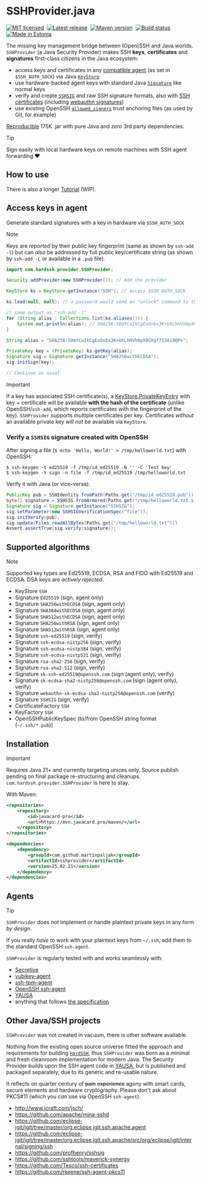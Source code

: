 # SSHProvider.java
[![MIT licensed](https://img.shields.io/badge/license-MIT-blue.svg)](https://github.com/martinpaljak/java-ssh-provider/blob/main/LICENSE)
&nbsp;[![Latest release](https://img.shields.io/github/release/martinpaljak/java-ssh-provider.svg)](https://github.com/martinpaljak/java-ssh-provider/releases/latest)
&nbsp;[![Maven version](https://img.shields.io/maven-metadata/v?label=maven&metadataUrl=https%3A%2F%2Fmvn.javacard.pro%2Fmaven%2Fcom%2Fgithub%2Fmartinpaljak%2Fsshprovider%2Fmaven-metadata.xml)](https://gist.github.com/martinpaljak/c77d11d671260e24eef6c39123345cae)
&nbsp;[![Build status](https://github.com/martinpaljak/java-ssh-provider/actions/workflows/robot.yml/badge.svg?branch=main)](https://github.com/martinpaljak/java-ssh-provider/actions)
&nbsp;[![Made in Estonia](https://img.shields.io/badge/Made_in-Estonia-blue)](https://estonia.ee)


The missing key management bridge between (Open)SSH and Java worlds. `SSHProvider` (a Java Security Provider) makes SSH **keys**, **certificates** and **signatures** first-class citizens in the Java ecosystem:
- access keys and certificates in any [compatible agent](https://datatracker.ietf.org/doc/draft-ietf-sshm-ssh-agent/) (as set in `$SSH_AUTH_SOCK`) via Java [`KeyStore`](https://docs.oracle.com/en/java/javase/21/docs/api/java.base/java/security/KeyStore.html)
- use hardware-backed agent keys with standard Java [`Signature`](https://docs.oracle.com/en/java/javase/21/docs/api/java.base/java/security/Signature.html) like normal keys
- verify and create [`SSHSIG`](https://github.com/openssh/openssh-portable/blob/master/PROTOCOL.sshsig) and raw SSH signature formats, also with [SSH certificates](https://github.com/openssh/openssh-portable/blob/master/PROTOCOL.certkeys) (including [webauthn signatures](https://github.com/openssh/openssh-portable/blob/master/PROTOCOL.u2f#L222-L246))
- use existing OpenSSH [`allowed_signers`](https://man.openbsd.org/ssh-keygen.1#ALLOWED_SIGNERS) trust anchoring files (as used by Git, for example)

[Reproducible](https://reproducible-builds.org) 175K .jar with pure Java and _zero_ 3rd party dependencies.

> [!TIP]
> Sign easily with local hardware keys on remote machines with SSH agent forwarding ❤️

## How to use
There is also a longer [Tutorial](https://github.com/martinpaljak/java-ssh-provider/wiki/Tutorial) (WIP).
## Access keys in agent

Generate standard signatures with a key in hardware via `$SSH_AUTH_SOCK`

> [!NOTE]
> Keys are _reported_ by their public key fingerprint (same as shown by `ssh-add -l`) but can _also_ be addressed by full public key/certificate string (as shown by `ssh-add -L` or available in a `.pub` file).


```java
import com.hardssh.provider.SSHProvider;

Security.addProvider(new SSHProvider()); // Add the provider

KeyStore ks = KeyStore.getInstance("SSH"); // access $SSH_AUTH_SOCK

ks.load(null, null); // a password would send an "unlock" command to the agent (ssh-add -X)

// same output as "ssh-add -l"
for (String alias : Collections.list(ks.aliases())) {
    System.out.println(alias); // SHA256:5DmYCoIkCgEoOnbx3K+UXLhHVh8pX8GXgf7IS8i9QPo
}

String alias = "SHA256:5DmYCoIkCgEoOnbx3K+UXLhHVh8pX8GXgf7IS8i9QPo";

PrivateKey key = (PrivateKey) ks.getKey(alias);
Signature sig = Signature.getInstance("SHA256withECDSA");
sig.initSign(key);

// Continue as usual
```

> [!IMPORTANT]
> If a key has associated SSH certificate(s), a [KeyStore.PrivateKeyEntry](https://docs.oracle.com/en/java/javase/21/docs/api/java.base/java/security/KeyStore.PrivateKeyEntry.html) with key + certificate will be available **with the hash of the certificate** (unlike OpenSSH/`ssh-add`, which reports certificates with the fingerprint of the key). `SSHProvider` supports multiple certificates per key. Certificates _without_ an available private key _will not_ be available via `KeyStore`.

### Verify a `SSHSIG` signature created with OpenSSH
After signing a file (`$ echo 'Hello, World!' > /tmp/helloworld.txt`) with OpenSSH:

```console
$ ssh-keygen -t ed25519 -f /tmp/id_ed25519 -N '' -C 'Test key'
$ ssh-keygen -Y sign -n file -f /tmp/id_ed25519 /tmp/helloworld.txt
```

Verify it with Java (or vice-versa):

```java
PublicKey pub = SSHIdentity.fromPath(Paths.get("/tmp/id_ed25519.pub"));
byte[] signature = SSHSIG.fromArmored(Paths.get("/tmp/helloworld.txt.sig"));
Signature sig = Signature.getInstance("SSHSIG");
sig.setParameter(new SSHSIGVerificationSpec("file"));
sig.initVerify(pub);
sig.update(Files.readAllBytes(Paths.get("/tmp/helloworld.txt")))
Assert.assertTrue(sig.verify(signature));
```

## Supported algorithms
> [!NOTE]
> Supported key types are Ed25519, ECDSA, RSA and FIDO with Ed25519 and ECDSA. DSA keys are _actively rejected_.

- KeyStore `SSH`
- Signature `Ed25519` (sign, agent only)
- Signature `SHA256withECDSA` (sign, agent only)
- Signature `SHA384withECDSA` (sign, agent only)
- Signature `SHA512withECDSA` (sign, agent only)
- Signature `SHA256withRSA` (sign, agent only)
- Signature `SHA512withRSA` (sign, agent only)
- Signature `ssh-ed25519` (sign, verify)
- Signature `ssh-ecdsa-nistp256` (sign, verify)
- Signature `ssh-ecdsa-nistp384` (sign, verify)
- Signature `ssh-ecdsa-nistp521` (sign, verify)
- Signature `rsa-sha2-256` (sign, verify)
- Signature `rsa-sha2-512` (sign, verify)
- Signature `sk-ssh-ed25519@openssh.com` (sign (agent only), verify)
- Signature `sk-ecdsa-sha2-nistp256@openssh.com` (sign (agent only), verify)
- Signature `webauthn-sk-ecdsa-sha2-nistp256@openssh.com` (verify)
- Signature `SSHSIG` (sign, verify)
- CertificateFactory `SSH`
- KeyFactory `SSH`
- OpenSSHPublicKeySpec (to/from OpenSSH string format (`~/.ssh/*.pub`))

## Installation

> [!IMPORTANT]
> Requires Java 21+ and currently targeting unices only. Source publish pending on final package re-structuring and cleanups. `com.hardssh.provider.SSHProvider` is here to stay.

With Maven:
```xml
<repositories>
    <repository>
        <id>javacard-pro</id>
        <url>https://mvn.javacard.pro/maven/</url>
    </repository>
</repositories>

<dependencies>
    <dependency>
        <groupId>com.github.martinpaljak</groupId>
        <artifactId>sshprovider</artifactId>
        <version>25.02.21</version>
    </dependency>
</dependencies>
```

## Agents
> [!TIP]
> `SSHProvider` does _not_ implement or handle plaintext private keys in any form _by design_.
>
> If you really _have_ to work with your plaintext keys from `~/.ssh`, add them to the standard OpenSSH `ssh-agent`.

`SSHProvider` is regularly tested with and works seamlessly with:

- [Secretive](https://github.com/maxgoedjen/secretive)
- [yubikey-agent](https://github.com/FiloSottile/yubikey-agent)
- [ssh-tpm-agent](https://github.com/Foxboron/ssh-tpm-agent)
- [OpenSSH ssh-agent](https://man.openbsd.org/ssh-agent)
- [YAUSA](https://github.com/martinpaljak/YAUSA)
- anything that follows [the specification](https://datatracker.ietf.org/doc/draft-ietf-sshm-ssh-agent/)

## Other Java/SSH projects
`SSHProvider` was not created in vacuum, there is other software available.

Nothing from the existing open source universe fitted the approach and requirements for building [`HardSSH`](https://hardssh.com), thus `SSHProvider` was born as a minimal and fresh cleanroom implementation for modern Java. The Security Provider builds upon the SSH agent code in [YAUSA](https://github.com/martinpaljak/YAUSA), but is published and packaged separately, due to its generic and re-usable nature.

It reflects on quarter century of ~~pain~~ ~~experience~~ agony with smart cards, secure elements and hardware cryptography. Please don't ask about PKCS#11 (which you _can_ use via OpenSSH `ssh-agent`).

- http://www.jcraft.com/jsch/
- https://github.com/apache/mina-sshd
- https://github.com/eclipse-jgit/jgit/tree/master/org.eclipse.jgit.ssh.apache.agent
- https://github.com/eclipse-jgit/jgit/tree/master/org.eclipse.jgit.ssh.apache/src/org/eclipse/jgit/internal/signing/ssh
- https://github.com/profhenry/sshsig
- https://github.com/sshtools/maverick-synergy
- https://github.com/Tesco/ssh-certificates
- https://github.com/rkeene/ssh-agent-pkcs11

